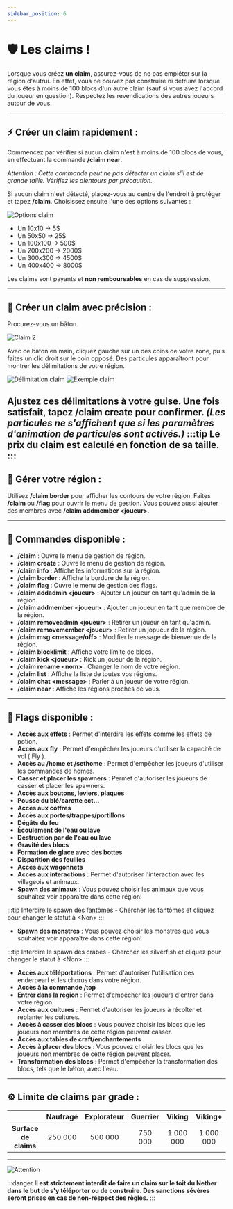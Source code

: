 ```yaml
---
sidebar_position: 6
---
```


# 🛡️ Les claims !

Lorsque vous créez **un claim**, assurez-vous de ne pas empiéter sur la région d'autrui. En effet, vous ne pouvez pas construire ni détruire lorsque vous êtes à moins de 100 blocs d'un autre claim (sauf si vous avez l'accord du joueur en question). Respectez les revendications des autres joueurs autour de vous.

---

## ⚡ Créer un claim rapidement :
Commencez par vérifier si aucun claim n'est à moins de 100 blocs de vous, en effectuant la commande **/claim near**.

*Attention : Cette commande peut ne pas détecter un claim s'il est de grande taille. Vérifiez les alentours par précaution.*

Si aucun claim n'est détecté, placez-vous au centre de l'endroit à protéger et tapez **/claim**. Choisissez ensuite l'une des options suivantes :

![Options claim](/img/claim/claim.png)

- Un 10x10 → 5$
- Un 50x50 → 25$
- Un 100x100 → 500$
- Un 200x200 → 2000$
- Un 300x300 → 4500$
- Un 400x400 → 8000$

Les claims sont payants et **non remboursables** en cas de suppression.

---

## 🎯 Créer un claim avec précision :
Procurez-vous un bâton.

![Claim 2](/img/claim/claim2.png)

Avec ce bâton en main, cliquez gauche sur un des coins de votre zone, puis faites un clic droit sur le coin opposé. Des particules apparaîtront pour montrer les délimitations de votre région.

![Délimitation claim](/img/claim/claim3.png)
![Exemple claim](/img/claim/claim4.png)

Ajustez ces délimitations à votre guise. Une fois satisfait, tapez **/claim create** pour confirmer. *(Les particules ne s'affichent que si les paramètres d'animation de particules sont activés.)*
:::tip
Le prix du claim est calculé en fonction de sa taille.
:::
---

## 🔧 Gérer votre région :
Utilisez **/claim border** pour afficher les contours de votre région. Faites **/claim** ou **/flag** pour ouvrir le menu de gestion. Vous pouvez aussi ajouter des membres avec **/claim addmember &lt;joueur&gt;**.

---

## 📜 Commandes disponible :
- **/claim** : Ouvre le menu de gestion de région.
- **/claim create** : Ouvre le menu de gestion de région.
- **/claim info** : Affiche les informations sur la région.
- **/claim border** : Affiche la bordure de la région.
- **/claim flag** : Ouvre le menu de gestion des flags.
- **/claim addadmin &lt;joueur&gt;** : Ajouter un joueur en tant qu'admin de la région.
- **/claim addmember &lt;joueur&gt;** : Ajouter un joueur en tant que membre de la région.
- **/claim removeadmin &lt;joueur&gt;** : Retirer un joueur en tant qu'admin.
- **/claim removemember &lt;joueur&gt;** : Retirer un jopueur de la région.
- **/claim msg &lt;message/off&gt;** : Modifier le message de bienvenue de la région.
- **/claim blocklimit** : Affiche votre limite de blocs.
- **/claim kick &lt;joueur&gt;** : Kick un joueur de la région.
- **/claim rename &lt;nom&gt;** : Changer le nom de votre région.
- **/claim list** : Affiche la liste de toutes vos régions.
- **/claim chat &lt;message&gt;** : Parler à un joueur de votre région.
- **/claim near** : Affiche les régions proches de vous.

---

## 📜 Flags disponible :
- **Accès aux effets** : Permet d'interdire les effets comme les effets de potion.
- **Accès aux fly** : Permet d'empêcher les joueurs d'utiliser la capacité de vol ( Fly ).
- **Accès au /home et /sethome** : Permet d'empêcher les joueurs d'utiliser les commandes de homes.
- **Casser et placer les spawners** : Permet d'autoriser les joueurs de casser et placer les spawners.
- **Accès aux boutons, leviers, plaques**
- **Pousse du blé/carotte ect...**
- **Accès aux coffres**
- **Accès aux portes/trappes/portillons**
- **Dégâts du feu**
- **Écoulement de l'eau ou lave**
- **Destruction par de l'eau ou lave**
- **Gravité des blocs**
- **Formation de glace avec des bottes**
- **Disparition des feuilles**
- **Accès aux wagonnets**
- **Accès aux interactions** : Permet d'autoriser l'interaction avec les villageois et animaux.
- **Spawn des animaux** : Vous pouvez choisir les animaux que vous souhaitez voir apparaître dans cette région!
  
:::tip
Interdire le spawn des fantômes - Chercher les fantômes et cliquez pour changer le statut à &lt;Non&gt;
:::

- **Spawn des monstres** : Vous pouvez choisir les monstres que vous souhaitez voir apparaître dans cette région!
  
:::tip
Interdire le spawn des crabes - Chercher les silverfish et cliquez pour changer le statut à &lt;Non&gt;
:::

- **Accès aux téléportations** : Permet d'autoriser l'utilisation des enderpearl et les chorus dans votre région.
- **Accès à la commande /top**
- **Entrer dans la région** : Permet d'empêcher les joueurs d'entrer dans votre région.
- **Accès aux cultures** : Permet d'autoriser les joueurs à récolter et replanter les cultures.
- **Accès à casser des blocs** : Vous pouvez choisir les blocs que les joueurs non membres de cette région peuvent casser.
- **Accès aux tables de craft/enchantements**
- **Accès à placer des blocs** : Vous pouvez choisir les blocs que les joueurs non membres de cette région peuvent placer.
- **Transformation des blocs** : Permet d'empêcher la transformation des blocs, tels que le béton, avec l'eau.



---

## ⚙ Limite de claims par grade :

|           | Naufragé | Explorateur | Guerrier | Viking | Viking+         |
|:----------------------------:|:---------:|:---:|:---:|:---:|:----------------:|
| **Surface de claims**        | 250 000 | 500 000 | 750 000 | 1 000 000 | 1 000 000      |


---
![Attention](/img/claim/warning.png)

:::danger
**Il est strictement interdit de faire un claim sur le toit du Nether dans le but de s'y téléporter ou de construire. Des sanctions sévères seront prises en cas de non-respect des règles.**
:::
